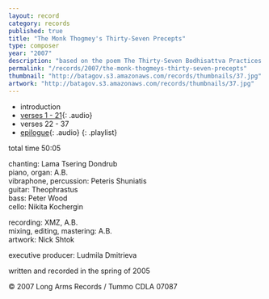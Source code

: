 ```yaml
---
layout: record
category: records
published: true
title: "The Monk Thogmey's Thirty-Seven Precepts"
type: composer
year: "2007"
description: "based on the poem The Thirty-Seven Bodhisattva Practices by Gyalsey Thogmey Zangpo"
permalink: "/records/2007/the-monk-thogmeys-thirty-seven-precepts"
thumbnail: "http://batagov.s3.amazonaws.com/records/thumbnails/37.jpg"
artwork: "http://batagov.s3.amazonaws.com/records/thumbnails/37.jpg"
---
```


- introduction
- [verses 1 - 21](http://batagov.s3.amazonaws.com/records/sounds/37_fragment1.mp3){: .audio}
- verses 22 - 37
- [epilogue](http://batagov.s3.amazonaws.com/records/sounds/37_fragment2.mp3){: .audio}
{: .playlist}

total time 50:05  

chanting: Lama Tsering Dondrub  
piano, organ: A.B.  
vibraphone, percussion: Peteris Shuniatis  
guitar: Theophrastus  
bass: Peter Wood  
cello: Nikita Kochergin  

recording: XMZ, A.B.  
mixing, editing, mastering: A.B.  
artwork: Nick Shtok  

executive producer: Ludmila Dmitrieva  

written and recorded in the spring of 2005  

© 2007 Long Arms Records / Tummo CDLA 07087